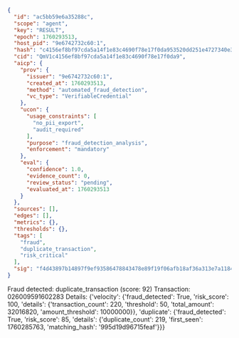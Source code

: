 ```json
{
  "id": "ac5bb59e6a35288c",
  "scope": "agent",
  "key": "RESULT",
  "epoch": 1760293513,
  "host_pid": "9e6742732c60:1",
  "hash": "c4156ef8bf97cda5a14f1e83c4690f78e17f0da953520dd251e4727340e36c2b",
  "cid": "QmV1c4156ef8bf97cda5a14f1e83c4690f78e17f0da9",
  "aicp": {
    "prov": {
      "issuer": "9e6742732c60:1",
      "created_at": 1760293513,
      "method": "automated_fraud_detection",
      "vc_type": "VerifiableCredential"
    },
    "ucon": {
      "usage_constraints": [
        "no_pii_export",
        "audit_required"
      ],
      "purpose": "fraud_detection_analysis",
      "enforcement": "mandatory"
    },
    "eval": {
      "confidence": 1.0,
      "evidence_count": 0,
      "review_status": "pending",
      "evaluated_at": 1760293513
    }
  },
  "sources": [],
  "edges": [],
  "metrics": {},
  "thresholds": {},
  "tags": [
    "fraud",
    "duplicate_transaction",
    "risk_critical"
  ],
  "sig": "f4d43897b14897f9ef93586478843478e89f19f06afb18af36a313e7a1184d78"
}
```

Fraud detected: duplicate_transaction (score: 92)
Transaction: 026009591602283
Details: {'velocity': {'fraud_detected': True, 'risk_score': 100, 'details': {'transaction_count': 220, 'threshold': 50, 'total_amount': 32016820, 'amount_threshold': 10000000}}, 'duplicate': {'fraud_detected': True, 'risk_score': 85, 'details': {'duplicate_count': 219, 'first_seen': 1760285763, 'matching_hash': '995d19d96715feaf'}}}